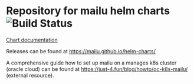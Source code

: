 # Repository for mailu helm charts ![Build Status](https://github.com/Mailu/helm-charts/actions/workflows/main.yml/badge.svg)

[Chart documentation](mailu/README.md)


Releases can be found at https://mailu.github.io/helm-charts/

A comprehensive guide how to set up mailu on a manages k8s cluster (oracle cloud) can be found at https://just-4.fun/blog/howto/oc-k8s-mailu/ (external resource).
